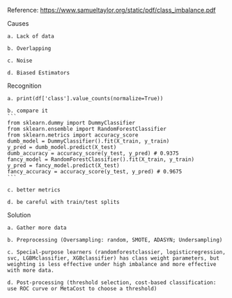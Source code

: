 Reference: https://www.samueltaylor.org/static/pdf/class_imbalance.pdf

Causes
    
    a. Lack of data
    
    b. Overlapping
    
    c. Noise
    
    d. Biased Estimators

Recognition
    
    a. print(df['class'].value_counts(normalize=True))
    
    b. compare it
    ```
    from sklearn.dummy import DummyClassifier
    from sklearn.ensemble import RandomForestClassifier
    from sklearn.metrics import accuracy_score
    dumb_model = DummyClassifier().fit(X_train, y_train)
    y_pred = dumb_model.predict(X_test)
    dumb_accuracy = accuracy_score(y_test, y_pred) # 0.9375
    fancy_model = RandomForestClassifier().fit(X_train, y_train)
    y_pred = fancy_model.predict(X_test)
    fancy_accuracy = accuracy_score(y_test, y_pred) # 0.9675
    ```
    
    c. better metrics
    
    d. be careful with train/test splits

Solution

    a. Gather more data

    b. Preprocessing (Oversampling: random, SMOTE, ADASYN; Undersampling)

    c. Special-purpose learners (randomforestclassier, logisticregression, svc, LGBMclassifier, XGBclassifier) has class weight parameters, but weighting is less effective under high imbalance and more effective with more data.

    d. Post-processing (threshold selection, cost-based classification: use ROC curve or MetaCost to choose a threshold)